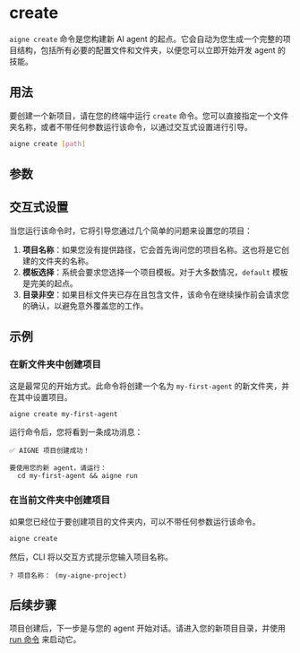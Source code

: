 # create

`aigne create` 命令是您构建新 AI agent 的起点。它会自动为您生成一个完整的项目结构，包括所有必要的配置文件和文件夹，以便您可以立即开始开发 agent 的技能。

## 用法

要创建一个新项目，请在您的终端中运行 `create` 命令。您可以直接指定一个文件夹名称，或者不带任何参数运行该命令，以通过交互式设置进行引导。

```bash 基本用法 icon=material-symbols:terminal
aigne create [path]
```

## 参数

<x-field-group>
  <x-field data-name="path" data-type="string" data-required="false" data-desc="将创建项目的文件夹名称。如果省略此项，CLI 将会询问您项目名称。"></x-field>
</x-field-group>

## 交互式设置

当您运行该命令时，它将引导您通过几个简单的问题来设置您的项目：

1.  **项目名称**：如果您没有提供路径，它会首先询问您的项目名称。这也将是它创建的文件夹的名称。
2.  **模板选择**：系统会要求您选择一个项目模板。对于大多数情况，`default` 模板是完美的起点。
3.  **目录非空**：如果目标文件夹已存在且包含文件，该命令在继续操作前会请求您的确认，以避免意外覆盖您的工作。

## 示例

### 在新文件夹中创建项目

这是最常见的开始方式。此命令将创建一个名为 `my-first-agent` 的新文件夹，并在其中设置项目。

```bash icon=material-symbols:terminal
aigne create my-first-agent
```

运行命令后，您将看到一条成功消息：

```text Output
✅ AIGNE 项目创建成功！

要使用您的新 agent，请运行：
  cd my-first-agent && aigne run
```

### 在当前文件夹中创建项目

如果您已经位于要创建项目的文件夹内，可以不带任何参数运行该命令。

```bash icon=material-symbols:terminal
aigne create
```

然后，CLI 将以交互方式提示您输入项目名称。

```text Interactive Prompt
? 项目名称： (my-aigne-project)
```

## 后续步骤

项目创建后，下一步是与您的 agent 开始对话。请进入您的新项目目录，并使用 [run 命令](./cli-command-reference-run.md) 来启动它。